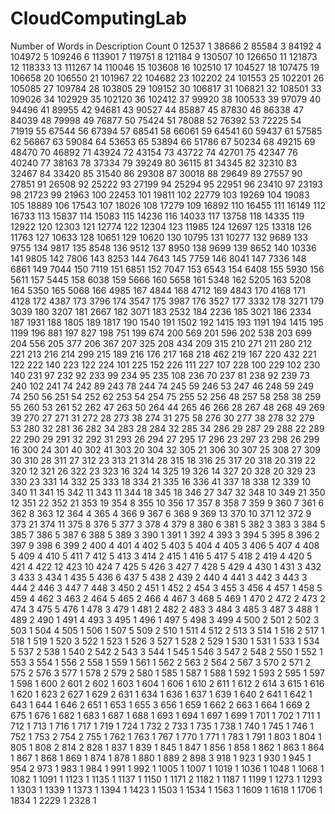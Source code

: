 # CloudComputingLab





Number of Words in Description	Count
0	12537
1	38686
2	85584
3	84192
4	104972
5	109246
6	113901
7	119751
8	121184
9	130507
10	126650
11	121873
12	118333
13	111267
14	110046
15	103608
16	102510
17	104527
18	107475
19	106658
20	106550
21	101967
22	104682
23	102202
24	101553
25	102201
26	105085
27	109784
28	103805
29	109152
30	106817
31	106821
32	108501
33	109026
34	102929
35	102120
36	102412
37	99920
38	100533
39	97079
40	94496
41	89955
42	94681
43	90527
44	85887
45	87830
46	86338
47	84039
48	79998
49	76877
50	75424
51	78088
52	76392
53	72225
54	71919
55	67544
56	67394
57	68541
58	66061
59	64541
60	59437
61	57585
62	56867
63	59084
64	53653
65	53894
66	51786
67	50234
68	49215
69	48470
70	46892
71	43924
72	43154
73	43722
74	42701
75	42347
76	40240
77	38163
78	37334
79	39249
80	36115
81	34345
82	32310
83	32467
84	33420
85	31540
86	29308
87	30018
88	29649
89	27557
90	27851
91	26508
92	25222
93	27199
94	25294
95	22951
96	23410
97	23193
98	21723
99	21963
100	22453
101	19811
102	22779
103	19269
104	19083
105	18889
106	17543
107	18026
108	17279
109	16892
110	16455
111	16149
112	16733
113	15837
114	15083
115	14236
116	14033
117	13758
118	14335
119	12922
120	12303
121	12774
122	12304
123	11985
124	12697
125	13318
126	11763
127	10633
128	10651
129	10620
130	10795
131	10277
132	9689
133	9755
134	9817
135	8548
136	9512
137	8950
138	9699
139	8652
140	10336
141	9805
142	7806
143	8253
144	7643
145	7759
146	8041
147	7336
148	6861
149	7044
150	7119
151	6851
152	7047
153	6543
154	6408
155	5930
156	5611
157	5445
158	6038
159	5666
160	5658
161	5348
162	5205
163	5208
164	5350
165	5068
166	4985
167	4844
168	4712
169	4843
170	4168
171	4128
172	4387
173	3796
174	3547
175	3987
176	3527
177	3332
178	3271
179	3039
180	3207
181	2667
182	3071
183	2532
184	2236
185	3021
186	2334
187	1931
188	1805
189	1817
190	1540
191	1502
192	1415
193	1191
194	1415
195	1199
196	881
197	827
198	751
199	674
200	569
201	596
202	538
203	699
204	556
205	377
206	367
207	325
208	434
209	315
210	271
211	280
212	221
213	216
214	299
215	189
216	176
217	168
218	462
219	167
220	432
221	122
222	140
223	122
224	101
225	152
226	111
227	107
228	100
229	102
230	140
231	97
232	92
233	99
234	95
235	108
236	70
237	81
238	92
239	73
240	102
241	74
242	89
243	78
244	74
245	59
246	53
247	46
248	59
249	74
250	56
251	54
252	62
253	54
254	75
255	52
256	48
257	58
258	38
259	55
260	53
261	52
262	47
263	50
264	44
265	46
266	28
267	48
268	49
269	39
270	27
271	31
272	28
273	38
274	31
275	58
276	30
277	38
278	32
279	53
280	32
281	36
282	34
283	28
284	32
285	34
286	29
287	29
288	22
289	22
290	29
291	32
292	31
293	26
294	27
295	17
296	23
297	23
298	26
299	16
300	24
301	40
302	41
303	20
304	32
305	21
306	30
307	25
308	27
309	30
310	28
311	27
312	23
313	21
314	28
315	18
316	25
317	20
318	20
319	22
320	12
321	26
322	23
323	16
324	14
325	19
326	14
327	20
328	20
329	23
330	23
331	14
332	25
333	18
334	21
335	16
336	41
337	18
338	12
339	10
340	11
341	15
342	11
343	11
344	18
345	18
346	27
347	32
348	10
349	21
350	12
351	22
352	21
353	19
354	8
355	10
356	17
357	8
358	7
359	9
360	7
361	6
362	8
363	12
364	4
365	4
366	9
367	6
368	9
369	13
370	10
371	12
372	9
373	21
374	11
375	8
376	5
377	3
378	4
379	8
380	6
381	5
382	3
383	3
384	5
385	7
386	5
387	6
388	5
389	3
390	1
391	1
392	4
393	3
394	5
395	8
396	2
397	9
398	6
399	2
400	4
401	4
402	5
403	5
404	4
405	3
406	5
407	4
408	5
409	4
410	5
411	7
412	5
413	3
414	2
415	1
416	5
417	5
418	2
419	4
420	5
421	4
422	12
423	10
424	7
425	5
426	3
427	7
428	5
429	4
430	1
431	3
432	3
433	3
434	1
435	5
436	6
437	5
438	2
439	2
440	4
441	3
442	3
443	3
444	2
446	3
447	7
448	3
450	2
451	1
452	2
454	3
455	3
456	4
457	1
458	5
459	4
462	3
463	2
464	5
465	2
466	4
467	3
468	5
469	1
470	2
472	2
473	2
474	3
475	5
476	1
478	3
479	1
481	2
482	2
483	3
484	3
485	3
487	3
488	1
489	2
490	1
491	4
493	3
495	1
496	1
497	5
498	3
499	4
500	2
501	2
502	3
503	1
504	4
505	1
506	1
507	5
509	2
510	1
511	4
512	2
513	3
514	1
516	2
517	1
518	1
519	1
520	3
522	1
523	1
526	3
527	1
528	2
529	1
530	1
531	1
533	1
534	5
537	2
538	1
540	2
542	2
543	3
544	1
545	1
546	3
547	2
548	2
550	1
552	1
553	3
554	1
556	2
558	1
559	1
561	1
562	2
563	2
564	2
567	3
570	2
571	2
575	2
576	3
577	1
578	2
579	2
580	1
585	1
587	1
588	1
592	1
593	2
595	1
597	1
598	1
600	2
601	2
602	1
603	1
604	1
606	1
610	2
611	1
612	2
614	3
615	1
616	1
620	1
623	2
627	1
629	2
631	1
634	1
636	1
637	1
639	1
640	2
641	1
642	1
643	1
644	1
646	2
651	1
653	1
655	3
656	1
659	1
662	2
663	1
664	1
669	2
675	1
676	1
682	1
683	1
687	1
688	1
693	1
694	1
697	1
699	1
701	1
702	1
711	1
712	1
713	1
716	1
717	1
719	1
724	1
732	2
733	1
735	1
738	1
740	1
745	1
746	1
752	1
753	2
754	2
755	1
762	1
763	1
767	1
770	1
771	1
783	1
791	1
803	1
804	1
805	1
808	2
814	2
828	1
837	1
839	1
845	1
847	1
856	1
858	1
862	1
863	1
864	1
867	1
868	1
869	1
874	1
878	1
880	1
889	2
898	3
918	1
923	1
930	1
945	1
954	2
973	1
983	1
984	1
991	1
992	1
1005	1
1007	1
1019	1
1036	1
1048	1
1068	1
1082	1
1091	1
1123	1
1135	1
1137	1
1150	1
1171	2
1182	1
1187	1
1199	1
1273	1
1293	1
1303	1
1339	1
1373	1
1394	1
1423	1
1503	1
1534	1
1563	1
1609	1
1618	1
1706	1
1834	1
2229	1
2328	1
